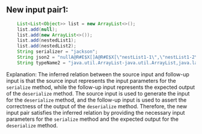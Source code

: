 ## New input pair1:
```java
    List<List<Object>> list = new ArrayList<>();
    list.add(null);
    list.add(new ArrayList<>());
    list.add(nestedList1);
    list.add(nestedList2);
    String serializer = "jackson";
    String json2 = "nullA@R#E$X[]A@R#E$X[\"nestList1-1\",\"nestList1-2\"]A@R#E$X[\"nestList2-1\",\"nestList2-2\"]";
    String typeName2 = "java.util.ArrayList-java.util.ArrayList,java.lang.String,java.lang.String";
```

Explanation: The inferred relation between the source input and follow-up input is that the source input represents the input parameters for the `serialize` method, while the follow-up input represents the expected output of the `deserialize` method. The source input is used to generate the input for the `deserialize` method, and the follow-up input is used to assert the correctness of the output of the `deserialize` method. Therefore, the new input pair satisfies the inferred relation by providing the necessary input parameters for the `serialize` method and the expected output for the `deserialize` method.
